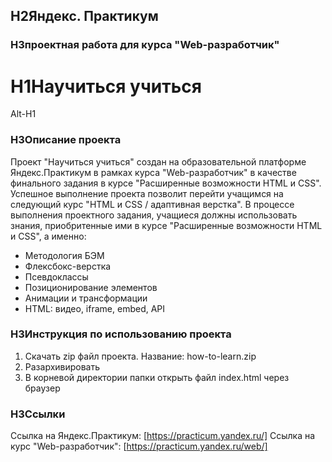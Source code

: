 ## H2**Яндекс. Практикум**
### H3проектная работа для курса "Web-разработчик"
# H1**Научиться учиться**
Alt-H1

### H3**Описание проекта**

Проект "Научиться учиться" создан на образовательной платформе Яндекс.Практикум в рамках курса "Web-разработчик" в качестве финального задания в курсе "Расширенные возможности HTML и CSS". Успешное выполнение проекта позволит перейти учащимся на следующий курс "HTML и CSS / адаптивная верстка".
В процессе выполнения проектного задания, учащиеся должны использовать знания, приобритенные ими в курсе "Расширенные возможности HTML и CSS", а именно:
* Методология БЭМ
* Флексбокс-верстка
* Псевдоклассы
* Позиционирование элементов
* Анимации и трансформации
* HTML: видео, iframe, embed, API

### H3**Инструкция по использованию проекта**

1. Скачать zip файл проекта. Название: how-to-learn.zip
2. Разархивировать
3. В корневой директории папки открыть файл index.html через браузер

### H3**Ссылки**

Ссылка на Яндекс.Практикум: [https://practicum.yandex.ru/]
Ссылка на курс "Web-разработчик": [https://practicum.yandex.ru/web/]
